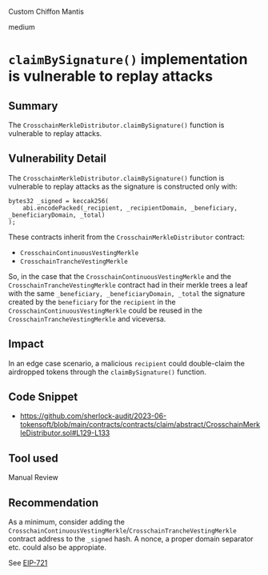 Custom Chiffon Mantis

medium

# `claimBySignature()` implementation is vulnerable to replay attacks

## Summary
The `CrosschainMerkleDistributor.claimBySignature()` function is vulnerable to replay attacks.

## Vulnerability Detail
The `CrosschainMerkleDistributor.claimBySignature()` function is vulnerable to replay attacks as the signature is constructed only with:
```solidity
bytes32 _signed = keccak256(
    abi.encodePacked(_recipient, _recipientDomain, _beneficiary, _beneficiaryDomain, _total)
);
```

These contracts inherit from the `CrosschainMerkleDistributor` contract:
- `CrosschainContinuousVestingMerkle`
- `CrosschainTrancheVestingMerkle`

So, in the case that the `CrosschainContinuousVestingMerkle` and the `CrosschainTrancheVestingMerkle` contract had in their merkle trees a leaf with the same `_beneficiary, _beneficiaryDomain, _total` the signature created by the `beneficiary` for the `recipient` in the `CrosschainContinuousVestingMerkle` could be reused in the `CrosschainTrancheVestingMerkle` and viceversa.

## Impact
In an edge case scenario, a malicious `recipient` could double-claim the airdropped tokens through the `claimBySignature()` function.

## Code Snippet
- https://github.com/sherlock-audit/2023-06-tokensoft/blob/main/contracts/contracts/claim/abstract/CrosschainMerkleDistributor.sol#L129-L133

## Tool used
Manual Review

## Recommendation
As a minimum, consider adding the `CrosschainContinuousVestingMerkle`/`CrosschainTrancheVestingMerkle` contract address to the `_signed` hash. A nonce, a proper domain separator etc. could also be appropiate.

See [EIP-721](https://eips.ethereum.org/EIPS/eip-712)
